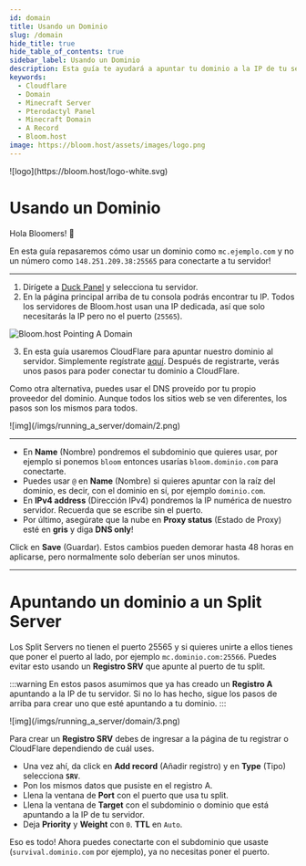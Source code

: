 ```yaml
---
id: domain
title: Usando un Dominio
slug: /domain
hide_title: true
hide_table_of_contents: true
sidebar_label: Usando un Dominio
description: Esta guía te ayudará a apuntar tu dominio a la IP de tu servidor de Minecraft.
keywords:
  - Cloudflare
  - Domain
  - Minecraft Server
  - Pterodactyl Panel
  - Minecraft Domain
  - A Record
  - Bloom.host
image: https://bloom.host/assets/images/logo.png
---
```


<div class="text--center">
![logo](https://bloom.host/logo-white.svg)
<h1>Usando un Dominio</h1>
</div>

Hola Bloomers! 👋 

En esta guía repasaremos cómo usar un dominio como `mc.ejemplo.com` y no un número como `148.251.209.38:25565` para conectarte a tu servidor!

---

1. Dirígete a [Duck Panel](https://mc.bloom.host) y selecciona tu servidor.
2. En la página principal arriba de tu consola podrás encontrar tu IP. Todos los servidores de Bloom.host usan una IP
dedicada, así que solo necesitarás la IP pero no el puerto (`25565`). 

![Bloom.host Pointing A Domain](/imgs/running_a_server/domain/1.png)

3. En esta guía usaremos CloudFlare para apuntar nuestro dominio al servidor. Simplemente regístrate [aquí](https://dash.cloudflare.com/sign-up).
Después de registrarte, verás unos pasos para poder conectar tu dominio a CloudFlare.

Como otra alternativa, puedes usar el DNS proveído por tu propio proveedor del dominio. Aunque todos los sitios web se ven
diferentes, los pasos son los mismos para todos. 

<div class="text--center">![img](/imgs/running_a_server/domain/2.png)</div>

---

- En **Name** (Nombre) pondremos el subdominio que quieres usar, por ejemplo si ponemos `bloom` entonces usarías `bloom.dominio.com` para conectarte.
- Puedes usar `@` en **Name** (Nombre) si quieres apuntar con la raíz del dominio, es decir, con el dominio en sí, por ejemplo `dominio.com`.
- En **IPv4 address** (Dirección IPv4) pondremos la IP numérica de nuestro servidor. Recuerda que se escribe sin el puerto.
- Por último, asegúrate que la nube en **Proxy status** (Estado de Proxy) esté en **gris** y diga **DNS only**!

Click en **Save** (Guardar). Estos cambios pueden demorar hasta 48 horas en aplicarse, pero normalmente solo deberían ser unos minutos.

---

# Apuntando un dominio a un Split Server

Los Split Servers no tienen el puerto 25565 y si quieres unirte a ellos tienes que poner el puerto al lado, por ejemplo
`mc.dominio.com:25566`. Puedes evitar esto usando un **Registro SRV** que apunte al puerto de tu split.

:::warning
En estos pasos asumimos que ya has creado un **Registro A** apuntando a la IP de tu servidor. Si no lo has hecho,
sigue los pasos de arriba para crear uno que esté apuntando a tu dominio.
:::

<div class="text--center">![img](/imgs/running_a_server/domain/3.png)</div>

Para crear un **Registro SRV** debes de ingresar a la página de tu registrar o CloudFlare dependiendo de cuál uses. 
- Una vez ahí, da click en **Add record** (Añadir registro) y en **Type** (Tipo) selecciona **`SRV`**.
- Pon los mismos datos que pusiste en el registro A. 
- Llena la ventana de **Port** con el puerto que usa tu split.
- Llena la ventana de **Target** con el subdominio o dominio que está apuntando a la IP de tu servidor.
- Deja **Priority** y **Weight** con `0`. **TTL** en `Auto`.

Eso es todo! Ahora puedes conectarte con el subdominio que usaste (`survival.dominio.com` por ejemplo), ya no necesitas poner el puerto.
